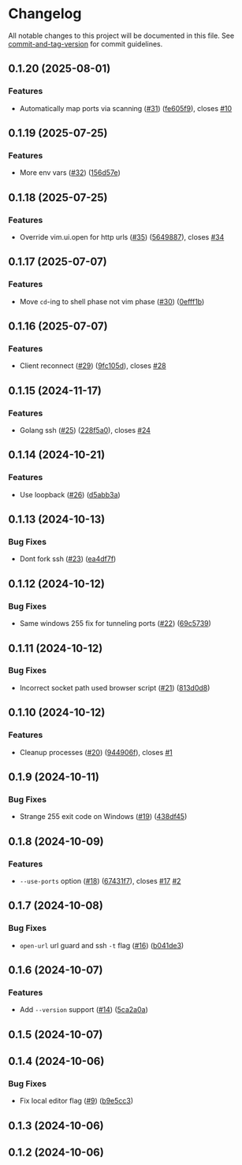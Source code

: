 # Changelog

All notable changes to this project will be documented in this file. See [commit-and-tag-version](https://github.com/absolute-version/commit-and-tag-version) for commit guidelines.

## 0.1.20 (2025-08-01)


### Features

* Automatically map ports via scanning ([#31](https://github.com/mikew/nvrh/issues/31)) ([fe605f9](https://github.com/mikew/nvrh/commit/fe605f948978a67bae8b0bb78f6d2e1011f1e247)), closes [#10](https://github.com/mikew/nvrh/issues/10)

## 0.1.19 (2025-07-25)


### Features

* More env vars ([#32](https://github.com/mikew/nvrh/issues/32)) ([156d57e](https://github.com/mikew/nvrh/commit/156d57ed574194f46596c90c353bde775703b274))

## 0.1.18 (2025-07-25)


### Features

* Override vim.ui.open for http urls ([#35](https://github.com/mikew/nvrh/issues/35)) ([5649887](https://github.com/mikew/nvrh/commit/5649887a9711617ffbc1ca2584e2bbd70b803891)), closes [#34](https://github.com/mikew/nvrh/issues/34)

## 0.1.17 (2025-07-07)


### Features

* Move `cd`-ing to shell phase not vim phase ([#30](https://github.com/mikew/nvrh/issues/30)) ([0efff1b](https://github.com/mikew/nvrh/commit/0efff1ba260657c4f930a58f9802ddd376df2f2a))

## 0.1.16 (2025-07-07)


### Features

* Client reconnect ([#29](https://github.com/mikew/nvrh/issues/29)) ([9fc105d](https://github.com/mikew/nvrh/commit/9fc105d95308b8a69b8c96ec785c2a7401281207)), closes [#28](https://github.com/mikew/nvrh/issues/28)

## 0.1.15 (2024-11-17)


### Features

* Golang ssh ([#25](https://github.com/mikew/nvrh/issues/25)) ([228f5a0](https://github.com/mikew/nvrh/commit/228f5a0f839a842f515929250e9fe6f7f4309a05)), closes [#24](https://github.com/mikew/nvrh/issues/24)

## 0.1.14 (2024-10-21)


### Features

* Use loopback ([#26](https://github.com/mikew/nvrh/issues/26)) ([d5abb3a](https://github.com/mikew/nvrh/commit/d5abb3a3a205e3195a67e2edbcc222a593cc5466))

## 0.1.13 (2024-10-13)


### Bug Fixes

* Dont fork ssh ([#23](https://github.com/mikew/nvrh/issues/23)) ([ea4df7f](https://github.com/mikew/nvrh/commit/ea4df7f796a2e64913c2b88b08498a20daada23c))

## 0.1.12 (2024-10-12)


### Bug Fixes

* Same windows 255 fix for tunneling ports ([#22](https://github.com/mikew/nvrh/issues/22)) ([69c5739](https://github.com/mikew/nvrh/commit/69c57391293f79b76e26b08771b42c0c9c88b361))

## 0.1.11 (2024-10-12)


### Bug Fixes

* Incorrect socket path used browser script ([#21](https://github.com/mikew/nvrh/issues/21)) ([813d0d8](https://github.com/mikew/nvrh/commit/813d0d8c2027d9dee8a21be3d44a2113146b0235))

## 0.1.10 (2024-10-12)


### Features

* Cleanup processes ([#20](https://github.com/mikew/nvrh/issues/20)) ([944906f](https://github.com/mikew/nvrh/commit/944906f4ce91b6fb7806d72feecfad011e508d9b)), closes [#1](https://github.com/mikew/nvrh/issues/1)

## 0.1.9 (2024-10-11)


### Bug Fixes

* Strange 255 exit code on Windows ([#19](https://github.com/mikew/nvrh/issues/19)) ([438df45](https://github.com/mikew/nvrh/commit/438df4593cfe0097f36405e38bb77f090c51425b))

## 0.1.8 (2024-10-09)


### Features

* `--use-ports` option ([#18](https://github.com/mikew/nvrh/issues/18)) ([67431f7](https://github.com/mikew/nvrh/commit/67431f7014b0e131c7a8cabf84f21e06e46760e3)), closes [#17](https://github.com/mikew/nvrh/issues/17) [#2](https://github.com/mikew/nvrh/issues/2)

## 0.1.7 (2024-10-08)


### Bug Fixes

* `open-url` url guard and ssh `-t` flag ([#16](https://github.com/mikew/nvrh/issues/16)) ([b041de3](https://github.com/mikew/nvrh/commit/b041de32b589b12166c92f458373bc7b6eb447aa))

## 0.1.6 (2024-10-07)


### Features

* Add `--version` support ([#14](https://github.com/mikew/nvrh/issues/14)) ([5ca2a0a](https://github.com/mikew/nvrh/commit/5ca2a0a189123df443e8543b591770d7ca510b30))

## 0.1.5 (2024-10-07)

## 0.1.4 (2024-10-06)


### Bug Fixes

* Fix local editor flag ([#9](https://github.com/mikew/nvrh/issues/9)) ([b9e5cc3](https://github.com/mikew/nvrh/commit/b9e5cc3c1494b1bbebe45064b4b650125002ae8b))

## 0.1.3 (2024-10-06)

## 0.1.2 (2024-10-06)
